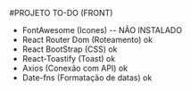 #PROJETO TO-DO (FRONT) 

- FontAwesome (Icones) -- NÃO INSTALADO
- React Router Dom (Roteamento) ok
- React BootStrap (CSS) ok
- React-Toastify (Toast) ok
- Axios (Conexão com API) ok
- Date-fns (Formatação de datas) ok